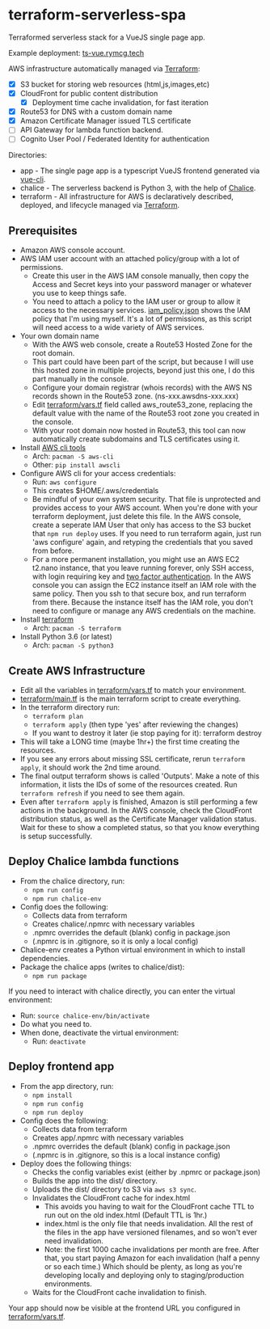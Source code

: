 # terraform-serverless-spa

Terraformed serverless stack for a VueJS single page app.

Example deployment: [ts-vue.rymcg.tech](https://ts-vue.rymcg.tech)

AWS infrastructure automatically managed via [Terraform](https://terraform.io):

 * [x] S3 bucket for storing web resources (html,js,images,etc)
 * [x] CloudFront for public content distribution
     * [x] Deployment time cache invalidation, for fast iteration
 * [x] Route53 for DNS with a custom domain name
 * [x] Amazon Certificate Manager issued TLS certificate
 * [ ] API Gateway for lambda function backend.
 * [ ] Cognito User Pool / Federated Identity for authentication

Directories:
 * app - The single page app is a typescript VueJS frontend generated
via [vue-cli](https://github.com/vuejs/vue-cli).
 * chalice - The serverless backend is Python 3, with the help of
[Chalice](http://chalice.readthedocs.io).
 * terraform - All infrastructure for AWS is declaratively described,
   deployed, and lifecycle managed via [Terraform](https://terraform.io).
      
## Prerequisites

 * Amazon AWS console account.
 * AWS IAM user account with an attached policy/group with a lot of permissions. 
     * Create this user in the AWS IAM console manually, then copy
       the Access and Secret keys into your password manager or
       whatever you use to keep things safe.
     * You need to attach a policy to the IAM user or group to allow
       it access to the necessary services.
       [iam_policy.json](terraform/iam_policy.json) shows the IAM
       policy that I'm using myself. It's a lot of permissions, as
       this script will need access to a wide variety of AWS services.
 * Your own domain name
     * With the AWS web console, create a Route53 Hosted Zone for the root domain.
     * This part could have been part of the script, but because I
       will use this hosted zone in multiple projects, beyond just
       this one, I do this part manually in the console.
     * Configure your domain registrar (whois records) with the AWS
       NS records shown in the Route53 zone. (ns-xxx.awsdns-xxx.xxx)
     * Edit [terraform/vars.tf](terraform/vars.tf) field called
       aws_route53_zone, replacing the default value with the name of
       the Route53 root zone you created in the console.
     * With your root domain now hosted in Route53, this tool can now
       automatically create subdomains and TLS certificates using it.
 * Install [AWS cli tools](https://aws.amazon.com/cli/)
     * Arch: ```pacman -S aws-cli```
     * Other: ```pip install awscli```
 * Configure AWS cli for your access credentials:
     * Run: ```aws configure```
     * This creates $HOME/.aws/credentials
     * Be mindful of your own system security. That file is
       unprotected and provides access to your AWS account. When
       you're done with your terraform deployment, just delete this
       file. In the AWS console, create a seperate IAM User that only
       has access to the S3 bucket that ```npm run deploy``` uses. If you
       need to run terraform again, just run 'aws configure' again,
       and retyping the credentials that you saved from before.
     * For a more permanent installation, you might use an AWS EC2
       t2.nano instance, that you leave running forever, only SSH
       access, with login requiring key and [two factor
       authentication](https://medium.com/aws-activate-startup-blog/securing-ssh-to-amazon-ec2-linux-hosts-18e9b72319d4).
       In the AWS console you can assign the EC2 instance itself an
       IAM role with the same policy. Then you ssh to that secure box,
       and run terraform from there. Because the instance itself has
       the IAM role, you don't need to configure or manage any AWS
       credentials on the machine.
 * Install [terraform](https://www.terraform.io/downloads.html)
     * Arch: ```pacman -S terraform```
 * Install Python 3.6 (or latest)
     * Arch: ```pacman -S python3```
 
## Create AWS Infrastructure

 * Edit all the variables in [terraform/vars.tf](terraform/vars.tf) to match your environment.
 * [terraform/main.tf](terraform/main.tf) is the main terraform script
   to create everything.
 * In the terraform directory run:
     * ```terraform plan```
     * ```terraform apply``` (then type 'yes' after reviewing the changes)
     * If you want to destroy it later (ie stop paying for it):
       terraform destroy
 * This will take a LONG time (maybe 1hr+) the first time creating the
   resources.
 * If you see any errors about missing SSL certificate, rerun
   ```terraform apply```, it should work the 2nd time around.
 * The final output terraform shows is called 'Outputs'. Make a note
   of this information, it lists the IDs of some of the resources
   created. Run ```terraform refresh``` if you need to see them again.
 * Even after ```terraform apply``` is finished, Amazon is still
   performing a few actions in the background. In the AWS console,
   check the CloudFront distribution status, as well as the
   Certificate Manager validation status. Wait for these to show a
   completed status, so that you know everything is setup
   successfully.

## Deploy Chalice lambda functions

 * From the chalice directory, run:
     * ```npm run config```
     * ```npm run chalice-env```
 * Config does the following:
     * Collects data from terraform
     * Creates chalice/.npmrc with necessary variables
     * .npmrc overrides the default (blank) config in package.json
     * (.npmrc is in .gitignore, so it is only a local config)
 * Chalice-env creates a Python virtual environment in which to
   install dependencies.
 * Package the chalice apps (writes to chalice/dist):
     * ```npm run package```
   
If you need to interact with chalice directly, you can enter the
virtual environment:

 * Run: ```source chalice-env/bin/activate```
 * Do what you need to.
 * When done, deactivate the virtual environment:
     * Run: ```deactivate```
     

## Deploy frontend app

 * From the app directory, run:
     * ```npm install```
     * ```npm run config```
     * ```npm run deploy```
 * Config does the following:
     * Collects data from terraform
     * Creates app/.npmrc with necessary variables
     * .npmrc overrides the default (blank) config in package.json
     * (.npmrc is in .gitignore, so this is a local instance config)
 * Deploy does the following things:
     * Checks the config variables exist (either by .npmrc or package.json)
     * Builds the app into the dist/ directory.
     * Uploads the dist/ directory to S3 via ```aws s3 sync```.
     * Invalidates the CloudFront cache for index.html
         * This avoids you having to wait for the CloudFront cache TTL
           to run out on the old index.html (Default TTL is 1hr.)
         * index.html is the only file that needs invalidation. All
           the rest of the files in the app have versioned filenames,
           and so won't ever need invalidation.
         * Note: the first 1000 cache invalidations per month are
           free. After that, you start paying Amazon for each
           invalidation (half a penny or so each time.) Which should
           be plenty, as long as you're developing locally and deploying
           only to staging/production environments.
     * Waits for the CloudFront cache invalidation to finish.

Your app should now be visible at the frontend URL you configured in
[terraform/vars.tf](terraform/vars.tf).

